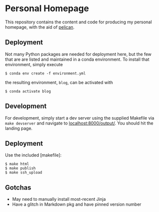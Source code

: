 # Personal Homepage

This repository contains the content and code for producing my personal homepage, with the aid of [pelican](http://blog.getpelican.com/).

## Deployment

Not many Python packages are needed for deployment here, but the few that are are listed and maintained in a conda environment. To install that environment, simply execute

``` shell
$ conda env create -f environment.yml
```

the resulting environment, `blog`, can be activated with

``` shell
$ conda activate blog
```

## Development

For development, simply start a dev server using the supplied Makefile via `make devserver` and navigate to [localhost:8000/output/](). You should hit the landing page.


## Deployment

Use the included [makefile]:

``` shell
$ make html
$ make publish
$ make ssh_upload
```


## Gotchas

- May need to manually install most-recent Jinja
- Have a glitch in Markdown pkg and have pinned version number